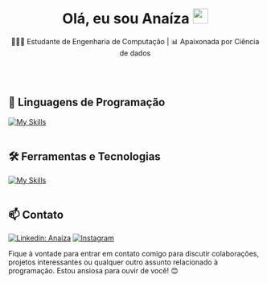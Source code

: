 <h1 align="center">Olá, eu sou Anaíza <img src="https://media.giphy.com/media/hvRJCLFzcasrR4ia7z/giphy.gif" width="30"></h1>

<p align="center">
  👩🏻‍💻 Estudante de Engenharia de Computação | 📊 Apaixonada por Ciência de dados
</p><br><br>


## 🚀 Linguagens de Programação
[![My Skills](https://skillicons.dev/icons?i=python,r,c)](https://skillicons.dev)<br><br>

## 🛠️ Ferramentas e Tecnologias
[![My Skills](https://skillicons.dev/icons?i=vscode,anaconda,pycharm,git,github,aws)](https://skillicons.dev)<br><br>

## 📫 Contato

[![Linkedin: Anaíza](https://img.shields.io/badge/-anaíza-blue?style=flat-square&logo=Linkedin&logoColor=white&link=https://www.linkedin.com/in/anaiza-camilo)](https://www.linkedin.com/in/anaiza-camilo)
[![Instagram](https://img.shields.io/badge/-anaiza.z-purple?style=flat-square&logo=Instagram&logoColor=white&link=https://www.instagram.com/anaiza.z/)](https://www.instagram.com/anaiza.z/)


Fique à vontade para entrar em contato comigo para discutir colaborações, projetos interessantes ou qualquer outro assunto relacionado à programação. Estou ansiosa para ouvir de você! 😊 <br><br>

